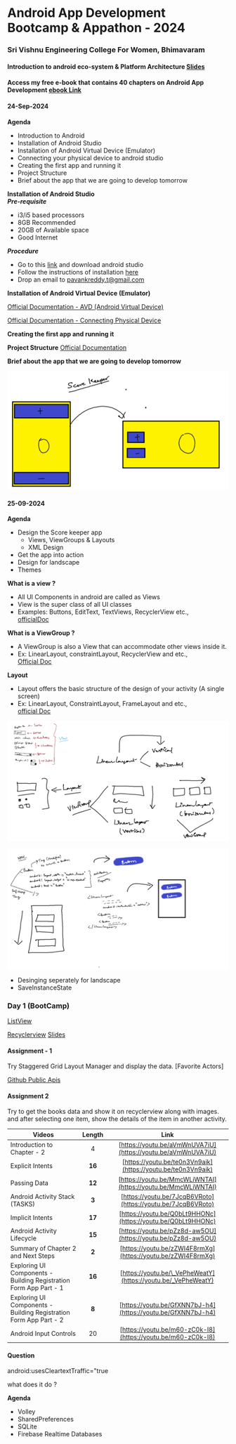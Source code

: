 # Android App Development Bootcamp & Appathon - 2024
### Sri Vishnu Engineering College For Women, Bhimavaram


#### Introduction to android eco-system & Platform Architecture [Slides](https://docs.google.com/presentation/d/1OYM4unFukbCV9q1NBmmm2ODbx1mU-Smjuo4Re6SNSTs/edit#slide=id.g116d7d9d49_3_13)

#### Access my free e-book that contains 40 chapters on Android App Development [ebook Link](https://android-app-development-documentation.readthedocs.io/en/latest/)

#### 24-Sep-2024
**Agenda**
- Introduction to Android
- Installation of Android Studio
- Installation of Android Virtual Device (Emulator)
- Connecting your physical device to android studio
- Creating the first app and running it
- Project Structure
- Brief about the app that we are going to develop tomorrow

**Installation of Android Studio**  
***Pre-requisite***
- i3/i5 based processors
- 8GB Recommended
- 20GB of Available space
- Good Internet

***Procedure***
- Go to this [link](https://developer.android.com/studio) and download android studio
- Follow the instructions of installation [here](https://developer.android.com/studio/install)
- Drop an email to [pavankreddy.t@gmail.com](pavankreddy.t@gmail.com)
  
**Installation of Android Virtual Device (Emulator)**

[Official Documentation - AVD (Android Virtual Device)](https://developer.android.com/studio/run/managing-avds)

[Official Documentation - Connecting Physical Device](https://developer.android.com/studio/run/device)

**Creating the first app and running it**  

**Project Structure**
[Official Documentation](https://developer.android.com/studio/projects)

**Brief about the app that we are going to develop tomorrow**

![Scorekeeper](/scorekeeper.png)

#### 25-09-2024
**Agenda**
- Design the Score keeper app
  - Views, ViewGroups & Layouts
  - XML Design
- Get the app into action
- Design for landscape
- Themes

**What is a view ?**
- All UI Components in android are called as Views
- View is the super class of all UI classes
- Examples: Buttons, EditText, TextViews, RecyclerView etc.,  
[officialDoc](https://developer.android.com/reference/android/view/View)   

**What is a ViewGroup ?**
- A ViewGroup is also a View that can accommodate other views inside it. 
- Ex: LinearLayout, constraintLayout, RecyclerView and etc.,  
[Official Doc](https://developer.android.com/reference/android/view/ViewGroup)  

**Layout**  
- Layout offers the basic structure of the design of your activity (A single screen)
- Ex: LinearLayout, ConstraintLayout, FrameLayout and etc.,  
[official Doc](https://developer.android.com/develop/ui/views/layout/declaring-layout)


![vvgl](/vvgl.png)

![vvgl2](/vvgl2.png)

- Desinging seperately for landscape 
- SaveInstanceState


### Day 1  (BootCamp)
[ListView](https://developer.android.com/reference/android/widget/ListView)

[Recyclerview](https://developer.android.com/develop/ui/views/layout/recyclerview)
[Slides](https://docs.google.com/presentation/d/1nFJqH0OSSZmjaycRzEGE6vvsm6jlxghQyoO15KKbkwc/edit#slide=id.p)

#### Assignment -  1 
Try Staggered Grid Layout Manager and display the data. [Favorite Actors]

[Github Public Apis](https://github.com/public-apis/public-apis)

#### Assignment 2
Try to get the books data and show it on recyclerview along with images. and after selecting one item, show the details of the item in another activity. 

|Videos|Length|Link
| ----- | :---: | :---: |
| Introduction to Chapter \- 2 | 4 | [https://youtu.be/aVmWnUVA7iU](https://youtu.be/aVmWnUVA7iU) |
| Explicit Intents | **16** | [https://youtu.be/te0n3Vn9aik](https://youtu.be/te0n3Vn9aik) |
| Passing Data | **12** | [https://youtu.be/MmcWLiWNTAI](https://youtu.be/MmcWLiWNTAI) |
| Android Activity Stack (TASKS) | **3** | [https://youtu.be/7JcqB6VRoto](https://youtu.be/7JcqB6VRoto) |
| Implicit Intents | **17** | [https://youtu.be/Q0bLt9HHONc](https://youtu.be/Q0bLt9HHONc) |
| Android Activity Lifecycle | **15** | [https://youtu.be/pZz8d-aw5OU](https://youtu.be/pZz8d-aw5OU) |
| Summary of Chapter 2 and Next Steps | **2** | [https://youtu.be/zZWI4F8rmXg](https://youtu.be/zZWI4F8rmXg) |
| Exploring UI Components \- Building Registration Form App Part \- 1 | **16** | [https://youtu.be/\_VePheWeatY](https://youtu.be/_VePheWeatY) |
| Exploring UI Components \- Building Registration Form App Part \- 2 | **8** | [https://youtu.be/GfXNN7bJ-h4](https://youtu.be/GfXNN7bJ-h4) |
| Android Input Controls | 20 | [https://youtu.be/m60-zC0k-I8](https://youtu.be/m60-zC0k-I8) |


#### Question
android:usesCleartextTraffic="true

what does it do ?


**Agenda**  
- Volley
- SharedPreferences
- SQLite
- Firebase Realtime Databases